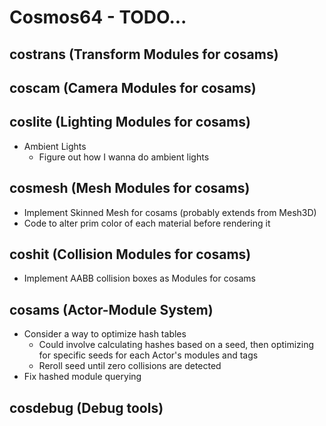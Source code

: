 # Cosmos64 - TODO...

## costrans (Transform Modules for cosams)

## coscam (Camera Modules for cosams)

## coslite (Lighting Modules for cosams)
- Ambient Lights
    - Figure out how I wanna do ambient lights

## cosmesh (Mesh Modules for cosams)
- Implement Skinned Mesh for cosams (probably extends from Mesh3D)
- Code to alter prim color of each material before rendering it

## coshit (Collision Modules for cosams)
- Implement AABB collision boxes as Modules for cosams

## cosams (Actor-Module System)
- Consider a way to optimize hash tables
    - Could involve calculating hashes based on a seed, then optimizing for specific seeds for each Actor's modules and tags
    - Reroll seed until zero collisions are detected
- Fix hashed module querying

## cosdebug (Debug tools)